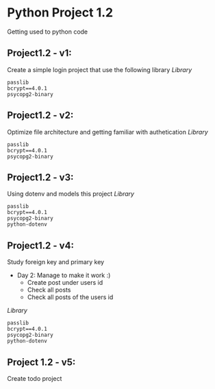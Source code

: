 # Python Project 1.2

Getting used to python code

## Project1.2 - v1: 
Create a simple login project that use the following library
_Library_
```
passlib
bcrypt==4.0.1
psycopg2-binary
```
## Project1.2 - v2: 
Optimize file architecture and getting familiar with authetication
_Library_
```
passlib
bcrypt==4.0.1
psycopg2-binary
```
## Project1.2 - v3:
Using dotenv and models this project
_Library_
```
passlib
bcrypt==4.0.1
psycopg2-binary
python-dotenv
```

## Project1.2 - v4:
Study foreign key and primary key
* Day 2: Manage to make it work :)
    * Create post under users id
    * Check all posts
    * Check all posts of the users id

_Library_
```
passlib
bcrypt==4.0.1
psycopg2-binary
python-dotenv
```

## Project 1.2 - v5:
Create todo project 